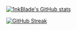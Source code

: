[![1nkBlade's GitHub stats](https://github-readme-stats.vercel.app/api?username=1nkBlade&show_icons=true&theme=github_dark&hide_border=true&include_all_commits=true&count_private=true&rank_icon=github)](https://github.com/anuraghazra/github-readme-stats)

[![GitHub Streak](http://github-readme-streak-stats.herokuapp.com?user=1nkBlade&show_icons=true&theme=github-dark-blue&hide_border=true&date_format=j%20M%5B%20Y%5D)](https://git.io/streak-stats)

